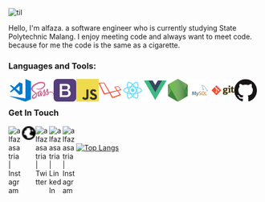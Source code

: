 ![til](https://media1.tenor.com/images/c07a0e54601516dbf8b399832636507a/tenor.gif?itemid=13765417)


Hello, I'm alfaza. a software engineer who is currently studying State Polytechnic Malang. I enjoy meeting code and always want to meet code. because for me the code is the same as a cigarette.

### Languages and Tools:

[<img align="left" alt="Visual Studio Code" width="45px" src="https://raw.githubusercontent.com/github/explore/80688e429a7d4ef2fca1e82350fe8e3517d3494d/topics/visual-studio-code/visual-studio-code.png" />][vscode]
[<img align="left" alt="Sass" width="45px" src="https://raw.githubusercontent.com/github/explore/80688e429a7d4ef2fca1e82350fe8e3517d3494d/topics/sass/sass.png" />][sass]
[<img align="left" alt="Bootstrap" width="45px" src="https://raw.githubusercontent.com/github/explore/80688e429a7d4ef2fca1e82350fe8e3517d3494d/topics/bootstrap/bootstrap.png" />][bootstrap]
[<img align="left" alt="JavaScript" width="45px" src="https://raw.githubusercontent.com/github/explore/80688e429a7d4ef2fca1e82350fe8e3517d3494d/topics/javascript/javascript.png" />][javascript]
[<img align="left" alt="Laravel" width="45px" src="https://raw.githubusercontent.com/github/explore/80688e429a7d4ef2fca1e82350fe8e3517d3494d/topics/laravel/laravel.png" />][laravel]
[<img align="left" alt="React" width="45px" src="https://raw.githubusercontent.com/github/explore/80688e429a7d4ef2fca1e82350fe8e3517d3494d/topics/react/react.png" />][react]
[<img align="left" alt="Vue" width="45px" src="https://raw.githubusercontent.com/github/explore/e94815998e4e0713912fed477a1f346ec04c3da2/topics/vue/vue.png" />][vue]
[<img align="left" alt="Node.js" width="45px" src="https://raw.githubusercontent.com/github/explore/80688e429a7d4ef2fca1e82350fe8e3517d3494d/topics/nodejs/nodejs.png" />][nodejs]
[<img align="left" alt="MySQL" width="45px" src="https://raw.githubusercontent.com/github/explore/80688e429a7d4ef2fca1e82350fe8e3517d3494d/topics/mysql/mysql.png" />][mysql]
[<img align="left" alt="Git" width="45px" src="https://raw.githubusercontent.com/github/explore/80688e429a7d4ef2fca1e82350fe8e3517d3494d/topics/git/git.png" />][git]
[<img align="left" alt="GitHub" width="45px" src="https://raw.githubusercontent.com/github/explore/78df643247d429f6cc873026c0622819ad797942/topics/github/github.png" />][github]
<br></br>
### Get In Touch

[<img align="left" alt="alfazasatria | Instagram" width="27px" src="https://cdn.jsdelivr.net/npm/simple-icons@v3/icons/gmail.svg" />][gmail]
[<img align="left" alt="alfazasatria" width="27px" src="https://raw.githubusercontent.com/iconic/open-iconic/master/svg/globe.svg" />][website]
[<img align="left" alt="alfazasatria | Twitter" width="27px" src="https://cdn.jsdelivr.net/npm/simple-icons@v3/icons/twitter.svg" />][twitter]
[<img align="left" alt="alfazasatria | LinkedIn" width="27px" src="https://cdn.jsdelivr.net/npm/simple-icons@v3/icons/linkedin.svg" />][linkedin]
[<img align="left" alt="alfazasatria | Instagram" width="27px" src="https://cdn.jsdelivr.net/npm/simple-icons@v3/icons/instagram.svg" />][instagram]

[website]: alfazasatria.github.io
[linkedin]: https://www.linkedin.com/in/alfaza-satria-2b1411192/ 
[Instagram]: https://www.instagram.com/alfazasatria/
[gmail]: alfazasatria8@gmail.com
[twitter]: https://twitter.com/SatriaAlfaza
[laravel]: https://laravel.com/
[vscode]: https://code.visualstudio.com/
[sass]: https://sass-lang.com/
[vue]: https://vuejs.org/
[react]: https://reactjs.org/
[javascript]: https://www.javascript.com/
[nodejs]: https://nodejs.org/en/
[mysql]: https://www.mysql.com/
[git]: https://git-scm.com/
[github]: https://github.com/AlfazaSatria
[bootstrap]: https://v5.getbootstrap.com/

<br></br>
[![Top Langs](https://github-readme-stats.vercel.app/api/top-langs/?username=alfazasatria&layout=compact)](https://github.com/anuraghazra/github-readme-stats)
<br></br>

